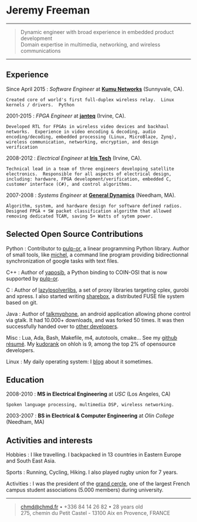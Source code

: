 Jeremy Freeman
=========================

----

>  Dynamic engineer with broad experience in embedded product development\
>  Domain expertise in multimedia, networking, and wireless communications

----

Experience
--------------------

Since April 2015
:   *Software Engineer* at **[Kumu Networks](http://www.kumunetworks.com/)**
    (Sunnyvale, CA).

    Created core of world's first full-duplex wireless relay.  Linux kernels / drivers.  Python 

2001-2015
:   *FPGA Engineer* at **[janteq](http://www.janteq.com)**
    (Irvine, CA).

    Developed RTL for FPGAs in wireless video devices and backhaul networks.  Experience in video encoding & decoding, audio encoding/decoding, embedded processing (Linux, MicroBlaze, Zynq), wireless communication, networking, encryption, and design verification

2008-2012
:   *Electrical Engineer* at **[Iris Tech](http://www.iristechnology.com)**
    (Irvine, CA).

    Technical lead in a team of three engineers developing satellite electronics.  Responsible for all aspects of electrical design, including: hardware, FPGA development/verification, embedded C, customer interface (C#), and control algorithms.
	
2007-2008
:   *Systems Engineer* at **[General Dynamics](http://www.generaldynamics.com)**
    (Needham, MA).

    Algorithm, system, and hardware design for software defined radios.  Designed FPGA + SW packet classification algorithm that allowed removing dedicated TCAM, saving 5+ Watts of sytem power.

Selected Open Source Contributions
----------------------------------

Python
:   Contributor to [pulp-or](http://code.google.com/p/pulp-or/), a
    linear programming Python library. Author of small tools, like
    [michel](https://github.com/chmduquesne/michel), a command line
    program providing bidirectionnal synchronization of google tasks
    with text files.

C++
:   Author of
    [yaposib](http://yaposib.readthedocs.org/en/latest/index.html), a
    Python binding to COIN-OSI that is now supported by
    [pulp-or](http://code.google.com/p/pulp-or/).

C
:   Author of
    [lazylpsolverlibs](https://code.google.com/p/lazylpsolverlibs/), a
    set of proxy libraries targeting cplex, gurobi and xpress. I also
    started writing
    [sharebox](https://github.com/chmduquesne/sharebox-fs), a
    distributed FUSE file system based on git.

Java
:   Author of [talkmyphone](http://code.google.com/p/talkmyphone/), an
    android application allowing phone control via gtalk. It had 10.000+
    downloads, and was forked 50 times. It was then successfully handed
    over to [other developers](http://code.google.com/p/gtalksms/).

Misc
:   Lua, Ada, Bash, Makefile, m4, autotools, cmake... See my [github
    résumé](http://resume.github.com/?chmduquesne). My
    [kudorank](http://meta.ohloh.net/kudos/) on ohloh is 9, among the
    top 2% of opensource developers.

Linux
:   My daily operating system: I [blog](http://blog.chmd.fr) about it
    sometimes.

Education
---------

2008-2010
:   **MS in Electrical Engineering** at *USC* (Los Angeles, CA)

    Spoken language processing, multimedia DSP, wireless networking. 

2003-2007
:   **BS in Electrical & Computer Engineering** at *Olin College* (Needham, MA)

Activities and interests
------------------------

Hobbies
:   I like travelling. I backpacked in 13 countries in Eastern Europe
    and South East Asia.

Sports
:   Running, Cycling, Hiking. I also played rugby union for 7 years.

Activities
:   I was the president of the [grand
    cercle](http://www.grandcercle.org), one of the largest French
    campus student associations (5.000 members) during university.

----

> <chmd@chmd.fr> • +336 84 14 26 82 • 28 years old\
>  275, chemin du Petit Castel - 13100 Aix en Provence, FRANCE